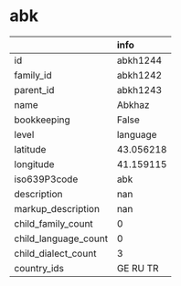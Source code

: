 # abk
|                      | info      |
|:---------------------|:----------|
| id                   | abkh1244  |
| family_id            | abkh1242  |
| parent_id            | abkh1243  |
| name                 | Abkhaz    |
| bookkeeping          | False     |
| level                | language  |
| latitude             | 43.056218 |
| longitude            | 41.159115 |
| iso639P3code         | abk       |
| description          | nan       |
| markup_description   | nan       |
| child_family_count   | 0         |
| child_language_count | 0         |
| child_dialect_count  | 3         |
| country_ids          | GE RU TR  |
